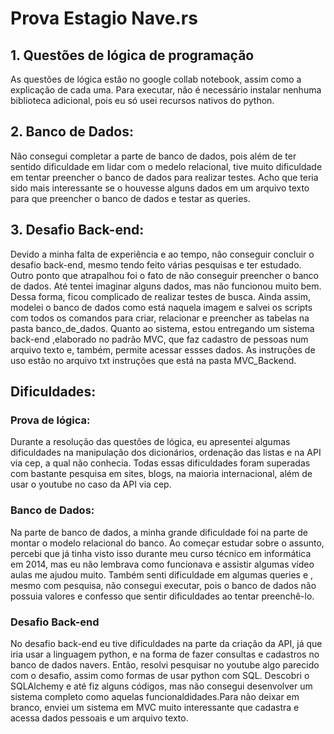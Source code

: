 # Prova Estagio Nave.rs

## 1. Questões de lógica de programação
 As questões de lógica estão no google collab notebook, assim como a explicação de cada uma. Para executar, não é necessário instalar nenhuma biblioteca adicional, pois eu só usei recursos nativos do python.

## 2. Banco de Dados:
 Não consegui completar a parte de banco de dados, pois além de ter sentido dificuldade em lidar com o medelo relacional, tive muito dificuldade em tentar preencher o banco de dados para realizar testes. Acho que teria sido mais interessante se o houvesse alguns dados em um arquivo texto para que preencher o banco de dados e testar as queries.
 
 ## 3. Desafio Back-end:
 Devido a minha falta de experiência e ao tempo, não conseguir concluir o desafio back-end, mesmo tendo feito várias pesquisas e ter estudado. Outro ponto que atrapalhou foi o fato de não conseguir preencher o banco de dados. Até tentei imaginar alguns dados, mas não funcionou muito bem. Dessa forma, ficou complicado de realizar testes de busca. Ainda assim, modelei o banco de dados como está naquela imagem e salvei os scripts com todos os comandos para criar, relacionar e preencher as tabelas na pasta banco_de_dados. Quanto ao sistema, estou entregando um sistema back-end ,elaborado no padrão MVC, que faz cadastro de pessoas num arquivo texto e, também, permite acessar essses dados. As instruções de uso estão no arquivo txt instruções que está na pasta MVC_Backend.
 
 ## Dificuldades:
 
### Prova de lógica:
 Durante a resolução das questões de lógica, eu apresentei algumas dificuldades na manipulação dos dicionários, ordenação das listas e na API via cep, a qual não conhecia. Todas essas dificuldades foram superadas com bastante pesquisa em sites, blogs, na maioria internacional, além de usar o youtube no caso da API via cep.
 
### Banco de Dados:
 Na parte de banco de dados, a minha grande dificuldade foi na parte de montar o modelo relacional do banco. Ao começar estudar sobre o assunto, percebi que já tinha visto isso durante meu curso técnico em informática em 2014, mas eu não lembrava como funcionava e assistir algumas vídeo aulas me ajudou muito.
 Também senti dificuldade em algumas queries e , mesmo com pesquisa, não consegui executar, pois o banco de dados não possuia valores e confesso que sentir dificuldades ao tentar preenchê-lo.
 
### Desafio Back-end
 No desafio back-end eu tive dificuldades na parte da criação da API, já que iria usar a linguagem python, e na forma de fazer consultas e cadastros no banco de dados navers. Então, resolvi pesquisar no youtube algo parecido com o desafio, assim como formas de usar python com SQL. Descobri o SQLAlchemy e até fiz alguns códigos, mas não consegui desenvolver um sistema completo como aquelas funcionaldidades.Para não deixar em branco, enviei um sistema em MVC muito interessante que cadastra e acessa dados pessoais e um arquivo texto. 
  
 



